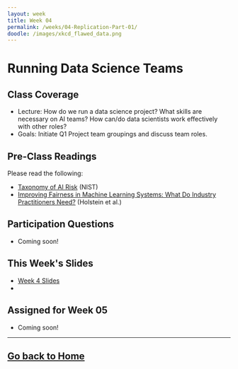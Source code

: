 ```yaml
---
layout: week
title: Week 04
permalink: /weeks/04-Replication-Part-01/
doodle: /images/xkcd_flawed_data.png
---
```


# Running Data Science Teams

## Class Coverage
* Lecture: How do we run a data science project? What skills are necessary on AI teams? How can/do data scientists work effectively with other roles? 
* Goals: Initiate Q1 Project team groupings and discuss team roles.

## Pre-Class Readings
Please read the following:
* [Taxonomy of AI Risk](https://www.nist.gov/system/files/documents/2021/10/15/taxonomy_AI_risks.pdf) (NIST)
* [Improving Fairness in Machine Learning Systems: What Do Industry Practitioners Need?](https://arxiv.org/pdf/1812.05239.pdf) (Holstein et al.)

## Participation Questions
* Coming soon!

## This Week's Slides
* [Week 4 Slides](https://github.com/nanrahman/capstone-responsible-ai/blob/0a2d3261e0a22867f81221bf7b0986d78d7b2a52/notes/week-04/Week-4-slides.pdf)
* 
## Assigned for Week 05
* Coming soon!

---
[Go back to Home](https://nanrahman.github.io/capstone-responsible-ai/)
---
